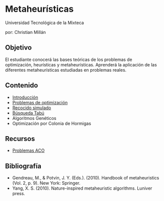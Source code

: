 # Metaheurísticas

Universidad Tecnológica de la Mixteca

por: Christian Millán

## Objetivo

El estudiante conocerá las bases teóricas de los problemas de optimización, heurísticas y metaheurísticas. Aprenderá la aplicación de las diferentes metaheurísticas estudiadas en problemas reales.

## Contenido

* [Introducción](./L01-intro/README.md)
* [Problemas de optimización](./L02-cop/README.md)
* [Recocido simulado](./L03-simulated-anealing/README.md)
* [Búsqueda Tabú](./L04-tabu_search/README.md)
* Algoritmos Genéticos
* Optimización por Colonia de Hormigas

## Recursos

* [Problemas ACO](https://github.com/2022B-UTC-IC-Metaheuristics)

## Bibliografía

- Gendreau, M., & Potvin, J. Y. (Eds.). (2010). Handbook of metaheuristics (Vol. 2, p. 9). New York: Springer.
- Yang, X. S. (2010). Nature-inspired metaheuristic algorithms. Luniver press.